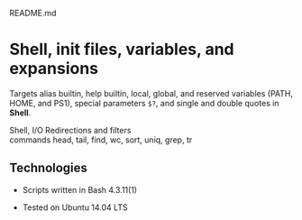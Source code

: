 README.md

# Shell, init files, variables, and expansions
		

		
Targets alias builtin, help builtin, local, global, and reserved variables (PATH, HOME, and PS1), special parameters `$?`, and single and double quotes in **Shell**.
		
Shell, I/O Redirections and filters 
  commands head, tail, find, wc, sort, uniq, grep, tr
		
## Technologies
		
* Scripts written in Bash 4.3.11(1)
		
* Tested on Ubuntu 14.04 LTS

